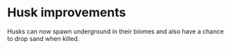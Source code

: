 # Husk improvements

Husks can now spawn underground in their biomes and also have a chance to drop sand when killed.